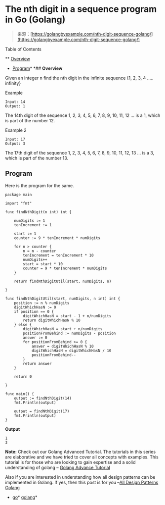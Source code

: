 <!--yml
category: 未分类
date: 2024-10-13 06:49:11
-->

# The nth digit in a sequence program in Go (Golang)

> 来源：[https://golangbyexample.com/nth-digit-sequence-golang/](https://golangbyexample.com/nth-digit-sequence-golang/)

Table of Contents

 **   [Overview](#Overview "Overview")
*   [Program](#Program "Program")*  *## **Overview**

Given an integer n find the nth digit in the infinite sequence {1, 2, 3, 4 ….. infinity}

Example

```
Input: 14
Output: 1
```

The 14th digit of the sequence 1, 2, 3, 4, 5, 6, 7, 8, 9, 10, 11, 12 … is a 1, which is part of the number 12.

Example 2

```
Input: 17
Output: 3
```

The 17th digit of the sequence 1, 2, 3, 4, 5, 6, 7, 8, 9, 10, 11, 12, 13 … is a 3, which is part of the number 13.

## **Program**

Here is the program for the same.

```
package main

import "fmt"

func findNthDigit(n int) int {

	numDigits := 1
	tenIncrement := 1

	start := 1
	counter := 9 * tenIncrement * numDigits

	for n > counter {
		n = n - counter
		tenIncrement = tenIncrement * 10
		numDigits++
		start = start * 10
		counter = 9 * tenIncrement * numDigits
	}

	return findNthDigitUtil(start, numDigits, n)

}

func findNthDigitUtil(start, numDigits, n int) int {
	position := n % numDigits
	digitWhichHasN := 0
	if position == 0 {
		digitWhichHasN = start - 1 + n/numDigits
		return digitWhichHasN % 10
	} else {
		digitWhichHasN = start + n/numDigits
		positionFromBehind := numDigits - position
		answer := 0
		for positionFromBehind >= 0 {
			answer = digitWhichHasN % 10
			digitWhichHasN = digitWhichHasN / 10
			positionFromBehind--
		}
		return answer
	}

	return 0

}

func main() {
	output := findNthDigit(14)
	fmt.Println(output)

	output = findNthDigit(17)
	fmt.Println(output)
} 
```

**Output**

```
1
3
```

**Note:** Check out our Golang Advanced Tutorial. The tutorials in this series are elaborative and we have tried to cover all concepts with examples. This tutorial is for those who are looking to gain expertise and a solid understanding of golang – [Golang Advance Tutorial](https://golangbyexample.com/golang-comprehensive-tutorial/)

Also if you are interested in understanding how all design patterns can be implemented in Golang. If yes, then this post is for you –[All Design Patterns Golang](https://golangbyexample.com/all-design-patterns-golang/)

*   [go](https://golangbyexample.com/tag/go/)*   [golang](https://golangbyexample.com/tag/golang/)*